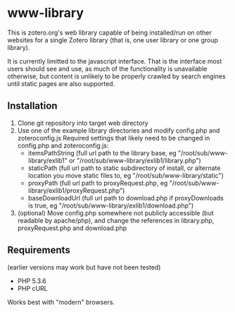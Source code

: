 www-library
===========

This is zotero.org's web library capable of being installed/run on other websites for a single Zotero library (that is, one user library or one group library).

It is currently limitted to the javascript interface. That is the interface most users should see and use, as much of the functionality is unavailable otherwise, but content is unlikely to be properly crawled by search engines until static pages are also supported.

Installation
------------

1. Clone git repository into target web directory
2. Use one of the example library directories and modify config.php and zoteroconfig.js
   Required settings that likely need to be changed in config.php and zoteroconfig.js:
   * itemsPathString (full url path to the library base, eg "/root/sub/www-library/exlib1" or "/root/sub/www-library/exlib1/library.php")
   * staticPath (full url path to static subdirectory of install, or alternate location you move static files to, eg "/root/sub/www-library/static")
   * proxyPath (full url path to proxyRequest.php, eg "/root/sub/www-library/exlib1/proxyRequest.php")
   * baseDownloadUrl (full url path to download.php if proxyDownloads is true, eg "/root/sub/www-library/exlib1/download.php")
3. (optional) Move config.php somewhere not publicly accessible (but readable by apache/php), and change the references in library.php, proxyRequest.php and download.php

Requirements
------------
(earlier versions may work but have not been tested)

* PHP 5.3.6
* PHP cURL

Works best with "modern" browsers.
